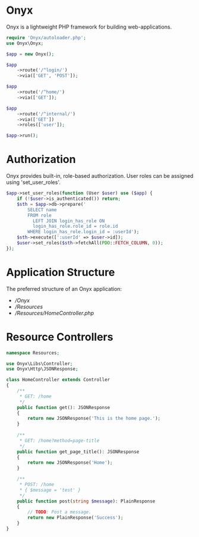 # Onyx

Onyx is a lightweight PHP framework for building web-applications.

```php
require 'Onyx/autoloader.php';
use Onyx\Onyx;

$app = new Onyx();

$app
    ->route('/^login/')
	->via(['GET', 'POST']);

$app
    ->route('/^home/')
	->via(['GET']);

$app
    ->route('/^internal/')
	->via(['GET'])
    ->roles(['user']);

$app->run();
```

# Authorization

Onyx provides built-in, role-based authorization.
User roles can be assigned using 'set_user_roles'.

```php
$app->set_user_roles(function (User $user) use ($app) {
    if (!$user->is_authenticated()) return;
    $sth = $app->db->prepare('
		SELECT name
		FROM role
		  LEFT JOIN login_has_role ON 
		  login_has_role.role_id = role.id
		WHERE login_has_role.login_id = :userId');
    $sth->execute([':userId' => $user->id]);
    $user->set_roles($sth->fetchAll(PDO::FETCH_COLUMN, 0));
});
```

# Application Structure

The preferred structure of an Onyx application:
* */Onyx*
* */Resources*
* */Resources/HomeController.php*

# Resource Controllers

```php
namespace Resources;

use Onyx\Libs\Controller;
use Onyx\Http\JSONResponse;

class HomeController extends Controller
{
	/**
	 * GET: /home
	 */
	public function get(): JSONResponse
	{
		return new JSONResponse('This is the home page.');
	}
	
	/**
	 * GET: /home?method=page-title
	 */
	public function get_page_title(): JSONResponse
	{
		return new JSONResponse('Home');
	}

    /**
     * POST: /home
     * { $message = 'test' }
     */
    public function post(string $message): PlainResponse
    {
        // TODO: Post a message.
        return new PlainResponse('Success');
    }
}
```